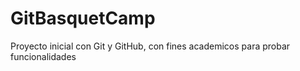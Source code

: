 # GitBasquetCamp
Proyecto inicial con Git y GitHub, con fines academicos para probar funcionalidades
